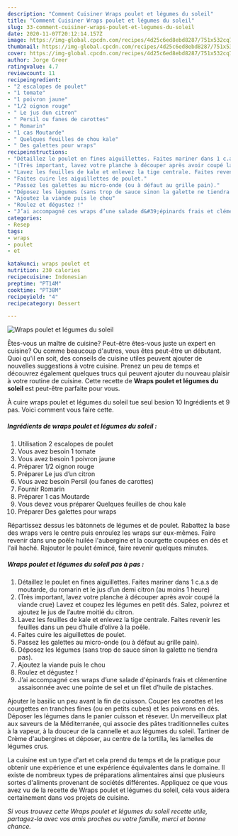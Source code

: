 ```yaml
---
description: "Comment Cuisiner Wraps poulet et légumes du soleil"
title: "Comment Cuisiner Wraps poulet et légumes du soleil"
slug: 33-comment-cuisiner-wraps-poulet-et-legumes-du-soleil
date: 2020-11-07T20:12:14.157Z
image: https://img-global.cpcdn.com/recipes/4d25c6ed8ebd8287/751x532cq70/wraps-poulet-et-legumes-du-soleil-photo-principale-de-la-recette.jpg
thumbnail: https://img-global.cpcdn.com/recipes/4d25c6ed8ebd8287/751x532cq70/wraps-poulet-et-legumes-du-soleil-photo-principale-de-la-recette.jpg
cover: https://img-global.cpcdn.com/recipes/4d25c6ed8ebd8287/751x532cq70/wraps-poulet-et-legumes-du-soleil-photo-principale-de-la-recette.jpg
author: Jorge Greer
ratingvalue: 4.7
reviewcount: 11
recipeingredient:
- "2 escalopes de poulet"
- "1 tomate"
- "1 poivron jaune"
- "1/2 oignon rouge"
- " Le jus dun citron"
- " Persil ou fanes de carottes"
- " Romarin"
- "1 cas Moutarde"
- " Quelques feuilles de chou kale"
- " Des galettes pour wraps"
recipeinstructions:
- "Détaillez le poulet en fines aiguillettes. Faites mariner dans 1 c.a.s de moutarde, du romarin et le jus d’un demi citron (au moins 1 heure)"
- "(Très important, lavez votre planche à découper après avoir coupé la viande crue) Lavez et coupez les légumes en petit dés. Salez, poivrez et ajoutez le jus de l’autre moitié du citron."
- "Lavez les feuilles de kale et enlevez la tige centrale. Faites revenir les feuilles dans un peu d’huile d’olive à la poêle."
- "Faites cuire les aiguillettes de poulet."
- "Passez les galettes au micro-onde (ou à défaut au grille pain)."
- "Déposez les légumes (sans trop de sauce sinon la galette ne tiendra pas)."
- "Ajoutez la viande puis le chou"
- "Roulez et dégustez !"
- "J’ai accompagné ces wraps d’une salade d&#39;épinards frais et clémentine assaisonnée avec une pointe de sel et un filet d’huile de pistaches."
categories:
- Resep
tags:
- wraps
- poulet
- et

katakunci: wraps poulet et 
nutrition: 230 calories
recipecuisine: Indonesian
preptime: "PT14M"
cooktime: "PT38M"
recipeyield: "4"
recipecategory: Dessert

---
```



![Wraps poulet et légumes du soleil](https://img-global.cpcdn.com/recipes/4d25c6ed8ebd8287/751x532cq70/wraps-poulet-et-legumes-du-soleil-photo-principale-de-la-recette.jpg)

Êtes-vous un maître de cuisine? Peut-être êtes-vous juste un expert en cuisine? Ou comme beaucoup d'autres, vous êtes peut-être un débutant. Quoi qu'il en soit, des conseils de cuisine utiles peuvent ajouter de nouvelles suggestions à votre cuisine. Prenez un peu de temps et découvrez également quelques trucs qui peuvent ajouter du nouveau plaisir à votre routine de cuisine. Cette recette de <strong> Wraps poulet et légumes du soleil </strong> est peut-être parfaite pour vous.

<!--inarticleads1-->

À cuire wraps poulet et légumes du soleil tue seul besion 10 Ingrédients et 9 pas. Voici comment vous faire cette.

##### Ingrédients de wraps poulet et légumes du soleil :

1. Utilisation 2 escalopes de poulet
1. Vous avez besoin 1 tomate
1. Vous avez besoin 1 poivron jaune
1. Préparer 1/2 oignon rouge
1. Préparer  Le jus d’un citron
1. Vous avez besoin  Persil (ou fanes de carottes)
1. Fournir  Romarin
1. Préparer 1 cas Moutarde
1. Vous devez vous préparer  Quelques feuilles de chou kale
1. Préparer  Des galettes pour wraps


Répartissez dessus les bâtonnets de légumes et de poulet. Rabattez la base des wraps vers le centre puis enroulez les wraps sur eux-mêmes. Faire revenir dans une poêle huilée l&#39;aubergine et la courgette coupées en dés et l&#39;ail haché. Rajouter le poulet émincé, faire revenir quelques minutes. 

<!--inarticleads2-->

##### Wraps poulet et légumes du soleil pas à pas :

1. Détaillez le poulet en fines aiguillettes. Faites mariner dans 1 c.a.s de moutarde, du romarin et le jus d’un demi citron (au moins 1 heure)
1. (Très important, lavez votre planche à découper après avoir coupé la viande crue) Lavez et coupez les légumes en petit dés. Salez, poivrez et ajoutez le jus de l’autre moitié du citron.
1. Lavez les feuilles de kale et enlevez la tige centrale. Faites revenir les feuilles dans un peu d’huile d’olive à la poêle.
1. Faites cuire les aiguillettes de poulet.
1. Passez les galettes au micro-onde (ou à défaut au grille pain).
1. Déposez les légumes (sans trop de sauce sinon la galette ne tiendra pas).
1. Ajoutez la viande puis le chou
1. Roulez et dégustez !
1. J’ai accompagné ces wraps d’une salade d&#39;épinards frais et clémentine assaisonnée avec une pointe de sel et un filet d’huile de pistaches.


Ajouter le basilic un peu avant la fin de cuisson. Couper les carottes et les courgettes en tranches fines (ou en petits cubes) et les poivrons en dés. Déposer les légumes dans le panier cuisson et résever. Un merveilleux plat aux saveurs de la Méditerranée, qui associe des pâtes traditionnelles cuites à la vapeur, à la douceur de la cannelle et aux légumes du soleil. Tartiner de Crème d&#39;aubergines et déposer, au centre de la tortilla, les lamelles de légumes crus. 

<!--inarticleads1-->

<p>
La cuisine est un type d'art et cela prend du temps et de la pratique pour obtenir une expérience et une expérience équivalentes dans le domaine. Il existe de nombreux types de préparations alimentaires ainsi que plusieurs sortes d'aliments provenant de sociétés différentes. Appliquez ce que vous avez vu de la recette de Wraps poulet et légumes du soleil, cela vous aidera certainement dans vos projets de cuisine.
</p>

<p>
<i>Si vous trouvez cette Wraps poulet et légumes du soleil recette utile, partagez-la avec vos amis proches ou votre famille, merci et bonne chance.</i>
</p>
